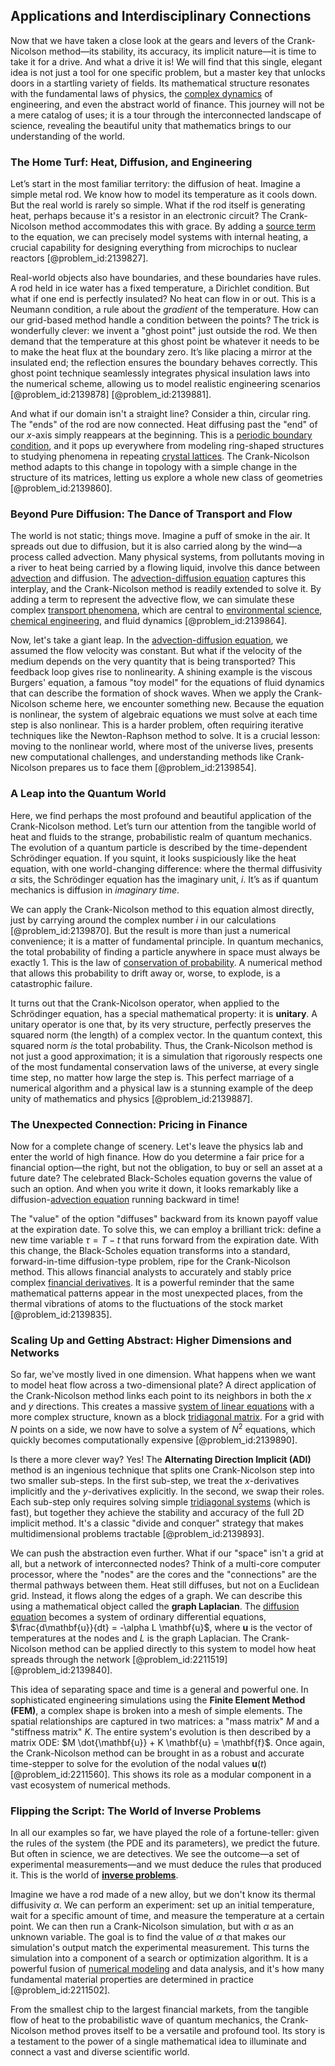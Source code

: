 ## Applications and Interdisciplinary Connections

Now that we have taken a close look at the gears and levers of the Crank-Nicolson method—its stability, its accuracy, its implicit nature—it is time to take it for a drive. And what a drive it is! We will find that this single, elegant idea is not just a tool for one specific problem, but a master key that unlocks doors in a startling variety of fields. Its mathematical structure resonates with the fundamental laws of physics, the [complex dynamics](@article_id:170698) of engineering, and even the abstract world of finance. This journey will not be a mere catalog of uses; it is a tour through the interconnected landscape of science, revealing the beautiful unity that mathematics brings to our understanding of the world.

### The Home Turf: Heat, Diffusion, and Engineering

Let’s start in the most familiar territory: the diffusion of heat. Imagine a simple metal rod. We know how to model its temperature as it cools down. But the real world is rarely so simple. What if the rod itself is generating heat, perhaps because it's a resistor in an electronic circuit? The Crank-Nicolson method accommodates this with grace. By adding a [source term](@article_id:268617) to the equation, we can precisely model systems with internal heating, a crucial capability for designing everything from microchips to nuclear reactors [@problem_id:2139827].

Real-world objects also have boundaries, and these boundaries have rules. A rod held in ice water has a fixed temperature, a Dirichlet condition. But what if one end is perfectly insulated? No heat can flow in or out. This is a Neumann condition, a rule about the *gradient* of the temperature. How can our grid-based method handle a condition between the points? The trick is wonderfully clever: we invent a "ghost point" just outside the rod. We then demand that the temperature at this ghost point be whatever it needs to be to make the heat flux at the boundary zero. It’s like placing a mirror at the insulated end; the reflection ensures the boundary behaves correctly. This ghost point technique seamlessly integrates physical insulation laws into the numerical scheme, allowing us to model realistic engineering scenarios [@problem_id:2139878] [@problem_id:2139881].

And what if our domain isn't a straight line? Consider a thin, circular ring. The "ends" of the rod are now connected. Heat diffusing past the "end" of our $x$-axis simply reappears at the beginning. This is a [periodic boundary condition](@article_id:270804), and it pops up everywhere from modeling ring-shaped structures to studying phenomena in repeating [crystal lattices](@article_id:147780). The Crank-Nicolson method adapts to this change in topology with a simple change in the structure of its matrices, letting us explore a whole new class of geometries [@problem_id:2139860].

### Beyond Pure Diffusion: The Dance of Transport and Flow

The world is not static; things move. Imagine a puff of smoke in the air. It spreads out due to diffusion, but it is also carried along by the wind—a process called advection. Many physical systems, from pollutants moving in a river to heat being carried by a flowing liquid, involve this dance between [advection](@article_id:269532) and diffusion. The [advection-diffusion equation](@article_id:143508) captures this interplay, and the Crank-Nicolson method is readily extended to solve it. By adding a term to represent the advective flow, we can simulate these complex [transport phenomena](@article_id:147161), which are central to [environmental science](@article_id:187504), [chemical engineering](@article_id:143389), and fluid dynamics [@problem_id:2139864].

Now, let's take a giant leap. In the [advection-diffusion equation](@article_id:143508), we assumed the flow velocity was constant. But what if the velocity of the medium depends on the very quantity that is being transported? This feedback loop gives rise to nonlinearity. A shining example is the viscous Burgers' equation, a famous "toy model" for the equations of fluid dynamics that can describe the formation of shock waves. When we apply the Crank-Nicolson scheme here, we encounter something new. Because the equation is nonlinear, the system of algebraic equations we must solve at each time step is also nonlinear. This is a harder problem, often requiring iterative techniques like the Newton-Raphson method to solve. It is a crucial lesson: moving to the nonlinear world, where most of the universe lives, presents new computational challenges, and understanding methods like Crank-Nicolson prepares us to face them [@problem_id:2139854].

### A Leap into the Quantum World

Here, we find perhaps the most profound and beautiful application of the Crank-Nicolson method. Let’s turn our attention from the tangible world of heat and fluids to the strange, probabilistic realm of quantum mechanics. The evolution of a quantum particle is described by the time-dependent Schrödinger equation. If you squint, it looks suspiciously like the heat equation, with one world-changing difference: where the thermal diffusivity $\alpha$ sits, the Schrödinger equation has the imaginary unit, $i$. It’s as if quantum mechanics is diffusion in *imaginary time*.

We can apply the Crank-Nicolson method to this equation almost directly, just by carrying around the complex number $i$ in our calculations [@problem_id:2139870]. But the result is more than just a numerical convenience; it is a matter of fundamental principle. In quantum mechanics, the total probability of finding a particle anywhere in space must always be exactly 1. This is the law of [conservation of probability](@article_id:149142). A numerical method that allows this probability to drift away or, worse, to explode, is a catastrophic failure.

It turns out that the Crank-Nicolson operator, when applied to the Schrödinger equation, has a special mathematical property: it is **unitary**. A unitary operator is one that, by its very structure, perfectly preserves the squared norm (the length) of a complex vector. In the quantum context, this squared norm *is* the total probability. Thus, the Crank-Nicolson method is not just a good approximation; it is a simulation that rigorously respects one of the most fundamental conservation laws of the universe, at every single time step, no matter how large the step is. This perfect marriage of a numerical algorithm and a physical law is a stunning example of the deep unity of mathematics and physics [@problem_id:2139887].

### The Unexpected Connection: Pricing in Finance

Now for a complete change of scenery. Let's leave the physics lab and enter the world of high finance. How do you determine a fair price for a financial option—the right, but not the obligation, to buy or sell an asset at a future date? The celebrated Black-Scholes equation governs the value of such an option. And when you write it down, it looks remarkably like a diffusion-[advection equation](@article_id:144375) running backward in time!

The "value" of the option "diffuses" backward from its known payoff value at the expiration date. To solve this, we can employ a brilliant trick: define a new time variable $\tau = T - t$ that runs forward from the expiration date. With this change, the Black-Scholes equation transforms into a standard, forward-in-time diffusion-type problem, ripe for the Crank-Nicolson method. This allows financial analysts to accurately and stably price complex [financial derivatives](@article_id:636543). It is a powerful reminder that the same mathematical patterns appear in the most unexpected places, from the thermal vibrations of atoms to the fluctuations of the stock market [@problem_id:2139835].

### Scaling Up and Getting Abstract: Higher Dimensions and Networks

So far, we've mostly lived in one dimension. What happens when we want to model heat flow across a two-dimensional plate? A direct application of the Crank-Nicolson method links each point to its neighbors in both the $x$ and $y$ directions. This creates a massive [system of linear equations](@article_id:139922) with a more complex structure, known as a block [tridiagonal matrix](@article_id:138335). For a grid with $N$ points on a side, we now have to solve a system of $N^2$ equations, which quickly becomes computationally expensive [@problem_id:2139890].

Is there a more clever way? Yes! The **Alternating Direction Implicit (ADI)** method is an ingenious technique that splits one Crank-Nicolson step into two smaller sub-steps. In the first sub-step, we treat the $x$-derivatives implicitly and the $y$-derivatives explicitly. In the second, we swap their roles. Each sub-step only requires solving simple [tridiagonal systems](@article_id:635305) (which is fast), but together they achieve the stability and accuracy of the full 2D implicit method. It's a classic "divide and conquer" strategy that makes multidimensional problems tractable [@problem_id:2139893].

We can push the abstraction even further. What if our "space" isn't a grid at all, but a network of interconnected nodes? Think of a multi-core computer processor, where the "nodes" are the cores and the "connections" are the thermal pathways between them. Heat still diffuses, but not on a Euclidean grid. Instead, it flows along the edges of a graph. We can describe this using a mathematical object called the **graph Laplacian**. The [diffusion equation](@article_id:145371) becomes a system of ordinary differential equations, $\frac{d\mathbf{u}}{dt} = -\alpha L \mathbf{u}$, where $\mathbf{u}$ is the vector of temperatures at the nodes and $L$ is the graph Laplacian. The Crank-Nicolson method can be applied directly to this system to model how heat spreads through the network [@problem_id:2211519] [@problem_id:2139840].

This idea of separating space and time is a general and powerful one. In sophisticated engineering simulations using the **Finite Element Method (FEM)**, a complex shape is broken into a mesh of simple elements. The spatial relationships are captured in two matrices: a "mass matrix" $M$ and a "stiffness matrix" $K$. The entire system's evolution is then described by a matrix ODE: $M \dot{\mathbf{u}} + K \mathbf{u} = \mathbf{f}$. Once again, the Crank-Nicolson method can be brought in as a robust and accurate time-stepper to solve for the evolution of the nodal values $\mathbf{u}(t)$ [@problem_id:2211560]. This shows its role as a modular component in a vast ecosystem of numerical methods.

### Flipping the Script: The World of Inverse Problems

In all our examples so far, we have played the role of a fortune-teller: given the rules of the system (the PDE and its parameters), we predict the future. But often in science, we are detectives. We see the outcome—a set of experimental measurements—and we must deduce the rules that produced it. This is the world of **[inverse problems](@article_id:142635)**.

Imagine we have a rod made of a new alloy, but we don't know its thermal diffusivity $\alpha$. We can perform an experiment: set up an initial temperature, wait for a specific amount of time, and measure the temperature at a certain point. We can then run a Crank-Nicolson simulation, but with $\alpha$ as an unknown variable. The goal is to find the value of $\alpha$ that makes our simulation's output match the experimental measurement. This turns the simulation into a component of a search or optimization algorithm. It is a powerful fusion of [numerical modeling](@article_id:145549) and data analysis, and it's how many fundamental material properties are determined in practice [@problem_id:2211502].

From the smallest chip to the largest financial markets, from the tangible flow of heat to the probabilistic wave of quantum mechanics, the Crank-Nicolson method proves itself to be a versatile and profound tool. Its story is a testament to the power of a single mathematical idea to illuminate and connect a vast and diverse scientific world.